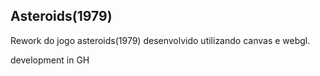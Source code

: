 ## Asteroids(1979)

Rework do jogo asteroids(1979) desenvolvido utilizando canvas e webgl.

development in GH